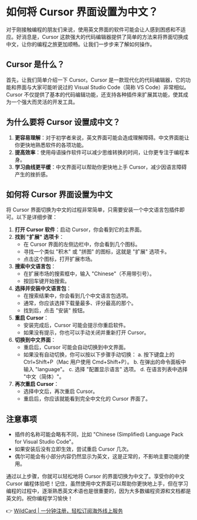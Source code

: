 # 如何将 Cursor 界面设置为中文？

对于刚接触编程的朋友们来说，使用英文界面的软件可能会让人感到困惑和不适应。好消息是，Cursor 这款强大的代码编辑器提供了简单的方法来将界面切换成中文，让你的编程之旅更加顺畅。让我们一步步来了解如何操作。

## Cursor 是什么？

首先，让我们简单介绍一下 Cursor。Cursor 是一款现代化的代码编辑器，它的功能和界面与大家可能听说过的 Visual Studio Code（简称 VS Code）非常相似。Cursor 不仅提供了基本的代码编辑功能，还支持各种插件来扩展其功能，使其成为一个强大而灵活的开发工具。

## 为什么要将 Cursor 设置成中文？

1. **更容易理解**：对于初学者来说，英文界面可能会造成理解障碍。中文界面能让你更快地熟悉软件的各项功能。
2. **提高效率**：使用母语操作软件可以减少思维转换的时间，让你更专注于编程本身。
3. **学习曲线更平缓**：中文界面可以帮助你更快地上手 Cursor，减少因语言障碍产生的挫折感。

## 如何将 Cursor 界面设置为中文

将 Cursor 界面切换为中文的过程非常简单，只需要安装一个中文语言包插件即可。以下是详细步骤：

1. **打开 Cursor 软件**：启动 Cursor，你会看到它的主界面。
2. **找到 "扩展" 选项卡**：
   - 在 Cursor 界面的左侧边栏中，你会看到几个图标。
   - 寻找一个类似 "积木" 或 "拼图" 的图标，这就是 "扩展" 选项卡。
   - 点击这个图标，打开扩展市场。
3. **搜索中文语言包**：
   - 在扩展市场的搜索框中，输入 "Chinese"（不用带引号）。
   - 按回车键开始搜索。
4. **选择并安装中文语言包**：
   - 在搜索结果中，你会看到几个中文语言包选项。
   - 通常，你应该选择下载量最多、评分最高的那个。
   - 找到后，点击 "安装" 按钮。
5. **重启 Cursor**：
   - 安装完成后，Cursor 可能会提示你重启软件。
   - 如果没有提示，你也可以手动关闭并重新打开 Cursor。
6. **切换到中文界面**：
   - 重启后，Cursor 可能会自动切换到中文界面。
   - 如果没有自动切换，你可以按以下步骤手动切换：
     a. 按下键盘上的 Ctrl+Shift+P（Mac 用户使用 Cmd+Shift+P）。
     b. 在弹出的命令面板中输入 "language"。
     c. 选择 "配置显示语言" 选项。
     d. 在语言列表中选择 "中文（简体）"。
7. **再次重启 Cursor**：
   - 选择中文后，再次重启 Cursor。
   - 重启后，你应该就能看到完全中文化的 Cursor 界面了。

## 注意事项

- 插件的名称可能会略有不同，比如 "Chinese (Simplified) Language Pack for Visual Studio Code"。
- 如果安装后没有立即生效，尝试重启 Cursor 几次。
- 偶尔可能会有小部分内容仍然显示为英文，这是正常的，不影响主要功能的使用。

通过以上步骤，你就可以轻松地将 Cursor 的界面切换为中文了。享受你的中文 Cursor 编程体验吧！记住，虽然使用中文界面可以帮助你更快地上手，但在学习编程的过程中，逐渐熟悉英文术语也是很重要的，因为大多数编程资源和文档都是英文的。祝你编程学习愉快！

👉 [WildCard | 一分钟注册，轻松订阅海外线上服务](https://bbtdd.com/WildCard)